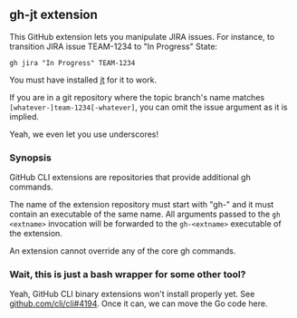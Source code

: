 ## gh-jt extension

This GitHub extension lets you manipulate JIRA issues. For instance, to transition JIRA issue TEAM-1234 to "In Progress" State:
```
gh jira "In Progress" TEAM-1234
```

You must have installed [jt](https://github.com/StevenACoffman/jt) for it to work.


If you are in a git repository where the topic branch's name matches `[whatever-]team-1234[-whatever]`, you can omit
the issue argument as it is implied.

Yeah, we even let you use underscores!

### Synopsis

GitHub CLI extensions are repositories that provide additional gh commands.

The name of the extension repository must start with "gh-" and it must contain an executable of the same name. All arguments passed to the `gh <extname>` invocation will be forwarded to the `gh-<extname>` executable of the extension.

An extension cannot override any of the core gh commands.

### Wait, this is just a bash wrapper for some other tool?

Yeah, GitHub CLI binary extensions won't install properly yet. See [github.com/cli/cli#4194](https://github.com/cli/cli/issues/4194). 
Once it can, we can move the Go code here.